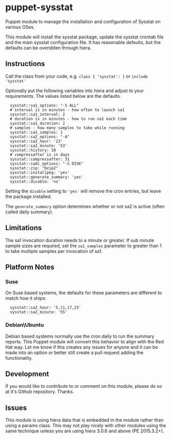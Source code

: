 # puppet-sysstat
Puppet module to manage the installation and configuration of Sysstat on various OSes.

This module will install the sysstat package, update the sysstat crontab file and the main sysstat configuration file.  It has reasonable defaults, but the defaults can be overidden through hiera.

## Instructions
Call the class from your code, e.g. `class { 'sysstat': }` or `include 'sysstat'`

Optionally put the following variables into hiera and adjust to your requirements. The values listed below are the defaults.
```
  sysstat::sa1_options: "-S ALL"
  # interval is in minutes - how often to launch sa1
  sysstat::sa1_interval: 2
  # duration is in minutes - how to run sa1 each time
  sysstat::sa1_duration: 2
  # samples - how many samples to take while running
  sysstat::sa1_samples: 1
  sysstat::sa2_options: "-A"
  sysstat::sa2_hour: '23'
  sysstat::sa2_minute: '53'
  sysstat::history: 10
  # compressafter is in days
  sysstat::compressafter: 31
  sysstat::sadc_options: "-S DISK"
  sysstat::zip: "bzip2"
  sysstat::installpkg: 'yes'
  sysstat::generate_summary: 'yes'
  sysstat::disable: 'no'

```
Setting the `disable` setting to `'yes'` will remove the cron entries, but leave the package installed.

The `generate_summary` option determines whether or not sa2 is active (often called daily summary).

## Limitations
The sa1 invocation duration needs to a minute or greater.  If sub minute sample sizes are required, set the `sa1_samples` parameter to greater than 1 to take multiple samples per invocation of sa1.

## Platform Notes
### Suse
On Suse based systems, the defaults for these parameters are different to match how it ships:
```
  sysstat::sa2_hour: '5,11,17,23'
  sysstat::sa2_minute: '55'

```
### Debian\Ubuntu
Debian based systems normally use the cron.daily to run the summary reports.  This Puppet module will convert this behavior to align with the Red Hat way.  Let me know if this creates any issues for anyone and it can be made into an option or better still create a pull request adding the functionality.

## Development
If you would like to contribute to or comment on this module, please do so at it's Github repository.  Thanks.
    
## Issues
This module is using hiera data that is embedded in the module rather than using a params class.  This may not play nicely with other modules using the same technique unless you are using hiera 3.0.6 and above (PE 2015.3.2+).
